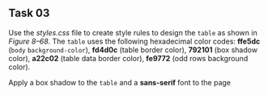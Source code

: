 ## Task 03
Use the *styles.css* file to create style rules to design the `table` as shown in *Figure 8–68*. The `table` uses the following hexadecimal color codes: **ffe5dc** (`body` `background-color`), **fd4d0c** (table border color), **792101** (box shadow color), **a22c02** (table data border color), **fe9772** (odd rows background color).

Apply a box shadow to the `table` and a **sans-serif** font to the page